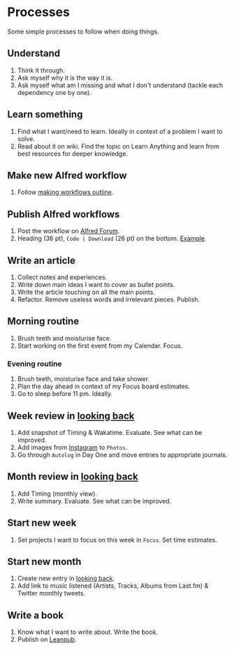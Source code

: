 # Processes
Some simple processes to follow when doing things.

## Understand
1. Think it through.
2. Ask myself why it is the way it is.
3. Ask myself what am I missing and what I don't understand (tackle each dependency one by one).

## Learn something
1. Find what I want/need to learn. Ideally in context of a problem I want to solve.
2. Read about it on wiki. Find the topic on Learn Anything and learn from best resources for deeper knowledge.

## Make new Alfred workflow
1. Follow [making workflows outline](../macOS/apps/alfred/making-workflows.md).

## Publish Alfred workflows
1. Post the workflow on [Alfred Forum](https://www.alfredforum.com/).
2. Heading (36 pt), `Code | Download` (26 pt) on the bottom. [Example](https://www.alfredforum.com/topic/10486-ask-create-share).

## Write an article
1. Collect notes and experiences.
2. Write down main ideas I want to cover as bullet points.
3. Write the article touching on all the main points.
4. Refactor. Remove useless words and irrelevant pieces. Publish.

## Morning routine
1. Brush teeth and moisturise face.
2. Start working on the first event from my Calendar. Focus.

### Evening routine
1. Brush teeth, moisturise face and take shower.
2. Plan the day ahead in context of my Focus board estimates.
3. Go to sleep before 11 pm. Ideally.

## Week review in [looking back](../looking-back/looking-back.md)
1. Add snapshot of Timing & Wakatime. Evaluate. See what can be improved.
2. Add images from [Instagram](https://www.instagram.com/nikitavoloboev) to `Photos`.
3. Go through `Autolog` in Day One and move entries to appropriate journals.

## Month review in [looking back](../looking-back/looking-back.md)
1. Add Timing (monthly view).
1. Write summary. Evaluate. See what can be improved.

## Start new week
1. Set projects I want to focus on this week in `Focus`. Set time estimates.

## Start new month
1. Create new entry in [looking back](../looking-back/looking-back.md).
2. Add link to music listened (Artists, Tracks, Albums from Last.fm) & Twitter monthly tweets.

## Write a book
1. Know what I want to write about. Write the book.
2. Publish on [Leanpub](https://leanpub.com/).